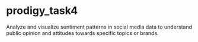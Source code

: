 # prodigy_task4
Analyze and visualize sentiment patterns in social media data to understand public opinion and attitudes towards specific topics or brands.

